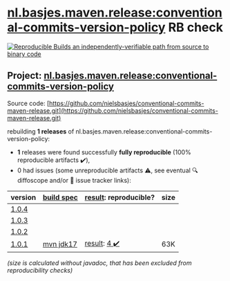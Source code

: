 [nl.basjes.maven.release:conventional-commits-version-policy](https://central.sonatype.com/artifact/nl.basjes.maven.release/conventional-commits-version-policy/1.0.1/versions) RB check
=======

[![Reproducible Builds](https://reproducible-builds.org/images/logos/rb.svg) an independently-verifiable path from source to binary code](https://reproducible-builds.org/)

## Project: [nl.basjes.maven.release:conventional-commits-version-policy](https://central.sonatype.com/artifact/nl.basjes.maven.release/conventional-commits-version-policy/1.0.1/versions)

Source code: [https://github.com/nielsbasjes/conventional-commits-maven-release.git](https://github.com/nielsbasjes/conventional-commits-maven-release.git)

rebuilding **1 releases** of nl.basjes.maven.release:conventional-commits-version-policy:
- **1** releases were found successfully **fully reproducible** (100% reproducible artifacts :heavy_check_mark:),
- 0 had issues (some unreproducible artifacts :warning:, see eventual :mag: diffoscope and/or :memo: issue tracker links):

| version | [build spec](/BUILDSPEC.md) | [result](https://reproducible-builds.org/docs/jvm/): reproducible? | size |
| -- | --------- | ------ | -- |
| [1.0.4](https://central.sonatype.com/artifact/nl.basjes.maven.release/conventional-commits-version-policy/1.0.4/pom) | | | |
| [1.0.3](https://central.sonatype.com/artifact/nl.basjes.maven.release/conventional-commits-version-policy/1.0.3/pom) | | | |
| [1.0.2](https://central.sonatype.com/artifact/nl.basjes.maven.release/conventional-commits-version-policy/1.0.2/pom) | | | |
| [1.0.1](https://central.sonatype.com/artifact/nl.basjes.maven.release/conventional-commits-version-policy/1.0.1/pom) | [mvn jdk17](conventional-commits-version-policy-1.0.1.buildspec) | [result](conventional-commits-version-policy-1.0.1.buildinfo): [4 :heavy_check_mark: ](conventional-commits-version-policy-1.0.1.buildcompare) | 63K |

<i>(size is calculated without javadoc, that has been excluded from reproducibility checks)</i>
